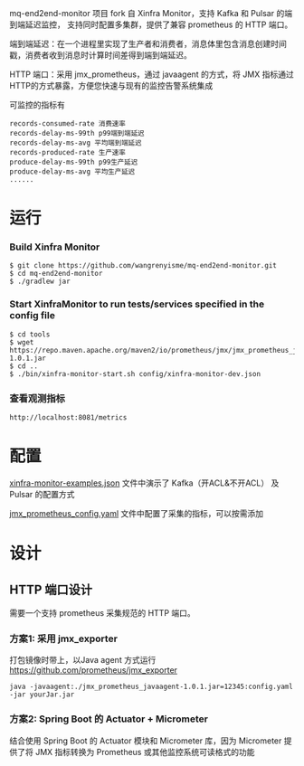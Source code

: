 mq-end2end-monitor 项目 fork 自 Xinfra Monitor，支持 Kafka 和 Pulsar 的端到端延迟监控， 支持同时配置多集群，提供了兼容 prometheus 的 HTTP 端口。

端到端延迟：在一个进程里实现了生产者和消费者，消息体里包含消息创建时间戳，消费者收到消息时计算时间差得到端到端延迟。

HTTP 端口：采用 jmx_prometheus，通过 javaagent 的方式，将 JMX 指标通过 HTTP的方式暴露，方便您快速与现有的监控告警系统集成

可监控的指标有
```shell
records-consumed-rate 消费速率
records-delay-ms-99th p99端到端延迟 
records-delay-ms-avg 平均端到端延迟
records-produced-rate 生产速率
produce-delay-ms-99th p99生产延迟
produce-delay-ms-avg 平均生产延迟
......
```

# 运行
### Build Xinfra Monitor
```
$ git clone https://github.com/wangrenyisme/mq-end2end-monitor.git
$ cd mq-end2end-monitor 
$ ./gradlew jar
```

### Start XinfraMonitor to run tests/services specified in the config file
```
$ cd tools
$ wget https://repo.maven.apache.org/maven2/io/prometheus/jmx/jmx_prometheus_javaagent/1.0.1/jmx_prometheus_javaagent-1.0.1.jar
$ cd ..
$ ./bin/xinfra-monitor-start.sh config/xinfra-monitor-dev.json
```

### 查看观测指标
```shell
http://localhost:8081/metrics
```
# 配置
[xinfra-monitor-examples.json](config%2Fxinfra-monitor-examples.json) 文件中演示了 Kafka（开ACL&不开ACL） 及 Pulsar 的配置方式

[jmx_prometheus_config.yaml](tools%2Fjmx_exporter%2Fconf%2Fjmx_prometheus_config.yaml) 文件中配置了采集的指标，可以按需添加

# 设计
## HTTP 端口设计
需要一个支持 prometheus 采集规范的 HTTP 端口。
### 方案1: 采用 jmx_exporter 
打包镜像时带上，以Java agent 方式运行 
https://github.com/prometheus/jmx_exporter

```shell
java -javaagent:./jmx_prometheus_javaagent-1.0.1.jar=12345:config.yaml -jar yourJar.jar
```

### 方案2: Spring Boot 的 Actuator + Micrometer
结合使用 Spring Boot 的 Actuator 模块和 Micrometer 库，因为 Micrometer 提供了将 JMX 指标转换为 Prometheus 或其他监控系统可读格式的功能
